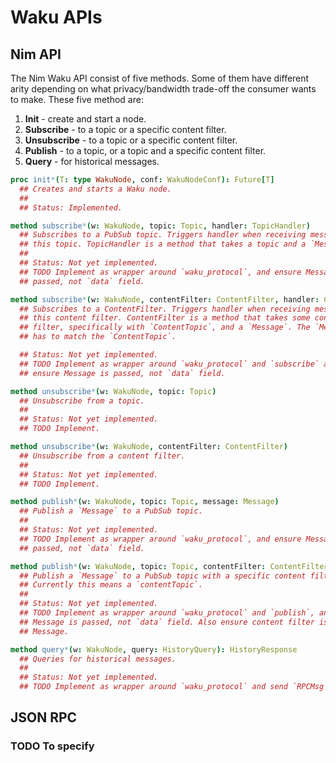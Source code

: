 # Waku APIs

## Nim API

The Nim Waku API consist of five methods. Some of them have different arity
depending on what privacy/bandwidth trade-off the consumer wants to make. These
five method are:

1. **Init** - create and start a node.
2. **Subscribe** - to a topic or a specific content filter.
3. **Unsubscribe** - to a topic or a specific content filter.
4. **Publish** - to a topic, or a topic and a specific content filter.
5. **Query** - for historical messages.

```Nim
proc init*(T: type WakuNode, conf: WakuNodeConf): Future[T]
  ## Creates and starts a Waku node.
  ##
  ## Status: Implemented.

method subscribe*(w: WakuNode, topic: Topic, handler: TopicHandler)
  ## Subscribes to a PubSub topic. Triggers handler when receiving messages on
  ## this topic. TopicHandler is a method that takes a topic and a `Message`.
  ##
  ## Status: Not yet implemented.
  ## TODO Implement as wrapper around `waku_protocol`, and ensure Message is
  ## passed, not `data` field.

method subscribe*(w: WakuNode, contentFilter: ContentFilter, handler: ContentFilterHandler)
  ## Subscribes to a ContentFilter. Triggers handler when receiving messages on
  ## this content filter. ContentFilter is a method that takes some content
  ## filter, specifically with `ContentTopic`, and a `Message`. The `Message`
  ## has to match the `ContentTopic`.

  ## Status: Not yet implemented.
  ## TODO Implement as wrapper around `waku_protocol` and `subscribe` above, and
  ## ensure Message is passed, not `data` field.

method unsubscribe*(w: WakuNode, topic: Topic)
  ## Unsubscribe from a topic.
  ##
  ## Status: Not yet implemented.
  ## TODO Implement.

method unsubscribe*(w: WakuNode, contentFilter: ContentFilter)
  ## Unsubscribe from a content filter.
  ##
  ## Status: Not yet implemented.
  ## TODO Implement.

method publish*(w: WakuNode, topic: Topic, message: Message)
  ## Publish a `Message` to a PubSub topic.
  ##
  ## Status: Not yet implemented.
  ## TODO Implement as wrapper around `waku_protocol`, and ensure Message is
  ## passed, not `data` field.

method publish*(w: WakuNode, topic: Topic, contentFilter: ContentFilter, message: Message)
  ## Publish a `Message` to a PubSub topic with a specific content filter.
  ## Currently this means a `contentTopic`.
  ##
  ## Status: Not yet implemented.
  ## TODO Implement as wrapper around `waku_protocol` and `publish`, and ensure
  ## Message is passed, not `data` field. Also ensure content filter is in
  ## Message.

method query*(w: WakuNode, query: HistoryQuery): HistoryResponse
  ## Queries for historical messages.
  ##
  ## Status: Not yet implemented.
  ## TODO Implement as wrapper around `waku_protocol` and send `RPCMsg`.
```

## JSON RPC

### TODO To specify

